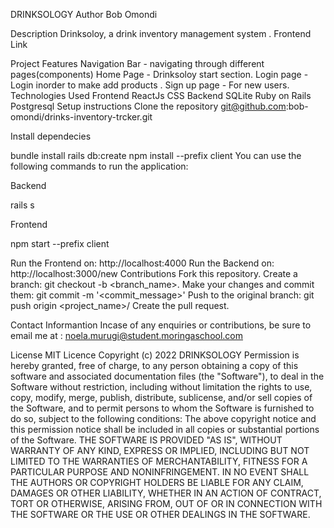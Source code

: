 DRINKSOLOGY
Author
Bob Omondi

Description
Drinksoloy, a drink inventory management system .
Frontend Link

Project Features
Navigation Bar - navigating through different pages(components)
Home Page - Drinksoloy start section.
Login page - Login inorder to make add products .
Sign up page - For new users.
Technologies Used
Frontend
ReactJs
CSS
Backend
SQLite
Ruby on Rails
Postgresql
Setup instructions
Clone the repository
git@github.com:bob-omondi/drinks-inventory-trcker.git

Install dependecies

bundle install
rails db:create
npm install --prefix client
You can use the following commands to run the application:

Backend

rails s

Frontend

npm start --prefix client

Run the Frontend on: http://localhost:4000
Run the Backend on: http://localhost:3000/new
Contributions
Fork this repository.
Create a branch: git checkout -b <branch_name>.
Make your changes and commit them: git commit -m '<commit_message>'
Push to the original branch: git push origin <project_name>/<location>
Create the pull request.

Contact Informantion
Incase of any enquiries or contributions, be sure to email me at : noela.murugi@student.moringaschool.com

License
MIT Licence
Copyright (c) 2022 DRINKSOLOGY
Permission is hereby granted, free of charge, to any person obtaining a copy of this software and associated documentation files (the "Software"), to deal in the Software without restriction, including without limitation the rights to use, copy, modify, merge, publish, distribute, sublicense, and/or sell copies of the Software, and to permit persons to whom the Software is furnished to do so, subject to the following conditions: The above copyright notice and this permission notice shall be included in all copies or substantial portions of the Software. THE SOFTWARE IS PROVIDED "AS IS", WITHOUT WARRANTY OF ANY KIND, EXPRESS OR IMPLIED, INCLUDING BUT NOT LIMITED TO THE WARRANTIES OF MERCHANTABILITY, FITNESS FOR A PARTICULAR PURPOSE AND NONINFRINGEMENT. IN NO EVENT SHALL THE AUTHORS OR COPYRIGHT HOLDERS BE LIABLE FOR ANY CLAIM, DAMAGES OR OTHER LIABILITY, WHETHER IN AN ACTION OF CONTRACT, TORT OR OTHERWISE, ARISING FROM, OUT OF OR IN CONNECTION WITH THE SOFTWARE OR THE USE OR OTHER DEALINGS IN THE SOFTWARE.
